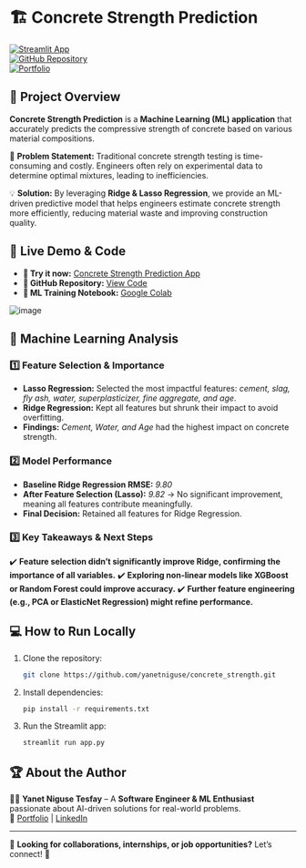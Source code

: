 # 🏗️ Concrete Strength Prediction

[![Streamlit App](https://img.shields.io/badge/Live%20Demo-Streamlit-brightgreen)](https://yanetniguse-concrete-strength-app-esbush.streamlit.app/)  
[![GitHub Repository](https://img.shields.io/badge/View%20on-GitHub-black)](https://github.com/yanetniguse/concrete_strength)  
[![Portfolio](https://img.shields.io/badge/Portfolio-Yanet%20Niguse-blue)](https://yanet-niguse-tesfay.vercel.app/)  

## 📌 Project Overview
**Concrete Strength Prediction** is a **Machine Learning (ML) application** that accurately predicts the compressive strength of concrete based on various material compositions. 

🎯 **Problem Statement:** Traditional concrete strength testing is time-consuming and costly. Engineers often rely on experimental data to determine optimal mixtures, leading to inefficiencies.

💡 **Solution:** By leveraging **Ridge & Lasso Regression**, we provide an ML-driven predictive model that helps engineers estimate concrete strength more efficiently, reducing material waste and improving construction quality.

## 🚀 Live Demo & Code
- **🔗 Try it now:** [Concrete Strength Prediction App](https://yanetniguse-concrete-strength-app-esbush.streamlit.app/)
- **📂 GitHub Repository:** [View Code](https://github.com/yanetniguse/concrete_strength)
- **📖 ML Training Notebook:** [Google Colab](https://colab.research.google.com/drive/1d8rFpiZDlpEJ2DoZfCPQq5sTdQerg_2H?usp=sharing)

![image](https://github.com/user-attachments/assets/dde397fb-5d5d-44ba-a359-b1ee6aab782b)


## 🧪 Machine Learning Analysis
### **1️⃣ Feature Selection & Importance**
- **Lasso Regression:** Selected the most impactful features: *cement, slag, fly ash, water, superplasticizer, fine aggregate, and age*.
- **Ridge Regression:** Kept all features but shrunk their impact to avoid overfitting.
- **Findings:** *Cement, Water, and Age* had the highest impact on concrete strength.

### **2️⃣ Model Performance**
- **Baseline Ridge Regression RMSE:** *9.80*
- **After Feature Selection (Lasso):** *9.82* → No significant improvement, meaning all features contribute meaningfully.
- **Final Decision:** Retained all features for Ridge Regression.

### **3️⃣ Key Takeaways & Next Steps**
✔️ **Feature selection didn’t significantly improve Ridge, confirming the importance of all variables.**
✔️ **Exploring non-linear models like XGBoost or Random Forest could improve accuracy.**
✔️ **Further feature engineering (e.g., PCA or ElasticNet Regression) might refine performance.**

## 💻 How to Run Locally
1. Clone the repository:  
   ```bash
   git clone https://github.com/yanetniguse/concrete_strength.git
   ```
2. Install dependencies:  
   ```bash
   pip install -r requirements.txt
   ```
3. Run the Streamlit app:  
   ```bash
   streamlit run app.py
   ```

## 🏆 About the Author
👩‍💻 **Yanet Niguse Tesfay** – A **Software Engineer & ML Enthusiast** passionate about AI-driven solutions for real-world problems.  
🔗 [Portfolio](https://yanet-niguse-tesfay.vercel.app/) | [LinkedIn]([https://www.linkedin.com/in/yanet-niguse-tesfay-6b85552b7/](https://www.linkedin.com/in/yanetniguse7/))  

---
📢 **Looking for collaborations, internships, or job opportunities?** Let’s connect! 🚀
